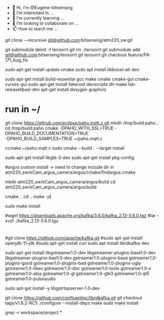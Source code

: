 - 👋 Hi, I’m @Eugene-bitsensing
- 👀 I’m interested in ...
- 🌱 I’m currently learning ...
- 💞️ I’m looking to collaborate on ...
- 📫 How to reach me ...

<!---
Eugene-bitsensing/Eugene-bitsensing is a ✨ special ✨ repository because its `README.md` (this file) appears on your GitHub profile.
You can click the Preview link to take a look at your changes.
--->




git clone --recursive git@github.com:bitsensing/atm220_sw.git

git submodule deinit -f tensorrt
git rm ./tensorrt
git submodule add git@github.com:bitsensing/tensorrt.git tensorrt
git checkout feature/PA-171_bug_fix 

 sudo apt-get install update cmake
 sudo apt install libboost-all-dev

sudo apt-get install build-essential gcc make cmake cmake-gui cmake-curses-gui
sudo apt-get install fakeroot devscripts dh-make lsb-releaselibssl-dev
apt-get install doxygen graphviz

# run in ~/ 
git clone https://github.com/eclipse/paho.mqtt.c.git
mkdir /tmp/build.paho ; cd /tmp/build.paho
cmake -DPAHO_WITH_SSL=TRUE -DPAHO_BUILD_DOCUMENTATION=TRUE \
    -DPAHO_BUILD_SAMPLES=TRUE ~/paho.mqtt.c

ccmake ~/paho.mqtt.c
sudo cmake --build . --target install

sudo apt-get install libgtk-3-dev
sudo apt-get install pkg-config

#argus custom install -> need to change include dir in atm220_sw/eCam_argus_camera/argus/cmake/findargus.cmake 

mkdir atm220_sw/eCam_argus_camera/argus/build
cd atm220_sw/eCam_argus_camera/argus/build

cmake ..
cd ..
make -j4

sudo make install 

#wget https://downloads.apache.org/kafka/3.6.0/kafka_2.13-3.6.0.tgz
#tar -xvzf ./kafka_2.13-3.6.0.tgz
#
#git clone https://github.com/apache/kafka.git
#sudo apt-get install openjdk-11-jdk
#sudo apt-get install curl
sudo apt install librdkafka-dev

sudo apt-get install libgstreamer1.0-dev libgstreamer-plugins-base1.0-dev libgstreamer-plugins-bad1.0-dev gstreamer1.0-plugins-base gstreamer1.0-plugins-good gstreamer1.0-plugins-bad gstreamer1.0-plugins-ugly gstreamer1.0-libav gstreamer1.0-doc gstreamer1.0-tools gstreamer1.0-x gstreamer1.0-alsa gstreamer1.0-gl gstreamer1.0-gtk3 gstreamer1.0-qt5 gstreamer1.0-pulseaudio

sudo apt-get install -y libgstrtspserver-1.0-dev

git clone https://github.com/confluentinc/librdkafka.git
git checkout tags/v1.8.2-RC5
./configure --install-deps
  make
  sudo make install


 grep -r workspace/project *
